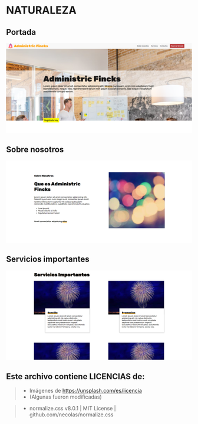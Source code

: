 # NATURALEZA

## Portada

<img src="https://github.com/SergiCodeDev/html-css-javascript/blob/main/ADMINISTRIC/README/portada.PNG?raw=true" alt="portada">

## Sobre nosotros

<img src="https://github.com/SergiCodeDev/html-css-javascript/blob/main/ADMINISTRIC/README/sobrenosotros.PNG?raw=true" alt="sobre nosotros">

## Servicios importantes

<img src="https://github.com/SergiCodeDev/html-css-javascript/blob/main/ADMINISTRIC/README/serviciosimportantes.PNG?raw=true" alt="servicios importantes">

## Este archivo contiene LICENCIAS de:

> * Imágenes de https://unsplash.com/es/licencia
> * (Algunas fueron modificadas)

> * normalize.css v8.0.1 | MIT License | github.com/necolas/normalize.css